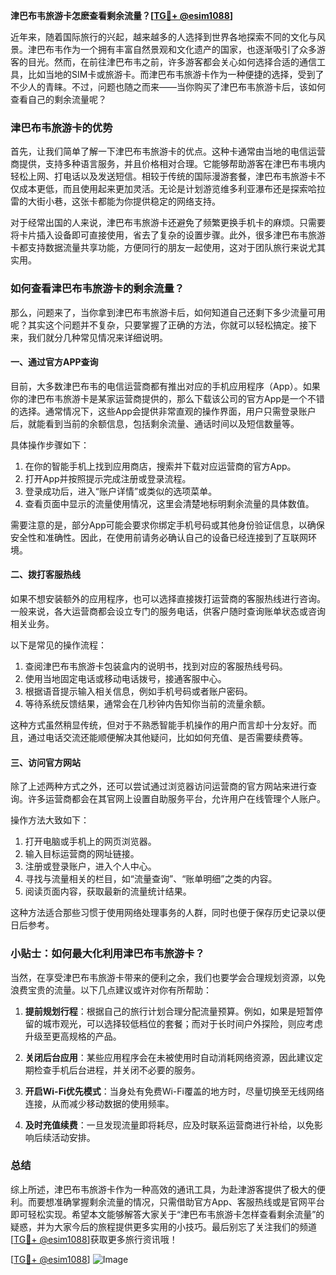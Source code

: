 **津巴布韦旅游卡怎麽查看剩余流量？[[TG💪+ @esim1088](https://t.me/s/esim1088)]**

近年来，随着国际旅行的兴起，越来越多的人选择到世界各地探索不同的文化与风景。津巴布韦作为一个拥有丰富自然景观和文化遗产的国家，也逐渐吸引了众多游客的目光。然而，在前往津巴布韦之前，许多游客都会关心如何选择合适的通信工具，比如当地的SIM卡或旅游卡。而津巴布韦旅游卡作为一种便捷的选择，受到了不少人的青睐。不过，问题也随之而来——当你购买了津巴布韦旅游卡后，该如何查看自己的剩余流量呢？

### 津巴布韦旅游卡的优势

首先，让我们简单了解一下津巴布韦旅游卡的优点。这种卡通常由当地的电信运营商提供，支持多种语言服务，并且价格相对合理。它能够帮助游客在津巴布韦境内轻松上网、打电话以及发送短信。相较于传统的国际漫游套餐，津巴布韦旅游卡不仅成本更低，而且使用起来更加灵活。无论是计划游览维多利亚瀑布还是探索哈拉雷的大街小巷，这张卡都能为你提供稳定的网络支持。

对于经常出国的人来说，津巴布韦旅游卡还避免了频繁更换手机卡的麻烦。只需要将卡片插入设备即可直接使用，省去了复杂的设置步骤。此外，很多津巴布韦旅游卡都支持数据流量共享功能，方便同行的朋友一起使用，这对于团队旅行来说尤其实用。

### 如何查看津巴布韦旅游卡的剩余流量？

那么，问题来了，当你拿到津巴布韦旅游卡后，如何知道自己还剩下多少流量可用呢？其实这个问题并不复杂，只要掌握了正确的方法，你就可以轻松搞定。接下来，我们就分几种常见情况来详细说明。

#### 一、通过官方APP查询

目前，大多数津巴布韦的电信运营商都有推出对应的手机应用程序（App）。如果你的津巴布韦旅游卡是某家运营商提供的，那么下载该公司的官方App是一个不错的选择。通常情况下，这些App会提供非常直观的操作界面，用户只需登录账户后，就能看到当前的余额信息，包括剩余流量、通话时间以及短信数量等。

具体操作步骤如下：
1. 在你的智能手机上找到应用商店，搜索并下载对应运营商的官方App。
2. 打开App并按照提示完成注册或登录流程。
3. 登录成功后，进入“账户详情”或类似的选项菜单。
4. 查看页面中显示的流量使用情况，这里会清楚地标明剩余流量的具体数值。

需要注意的是，部分App可能会要求你绑定手机号码或其他身份验证信息，以确保安全性和准确性。因此，在使用前请务必确认自己的设备已经连接到了互联网环境。

#### 二、拨打客服热线

如果不想安装额外的应用程序，也可以选择直接拨打运营商的客服热线进行咨询。一般来说，各大运营商都会设立专门的服务电话，供客户随时查询账单状态或咨询相关业务。

以下是常见的操作流程：
1. 查阅津巴布韦旅游卡包装盒内的说明书，找到对应的客服热线号码。
2. 使用当地固定电话或移动电话拨号，接通客服中心。
3. 根据语音提示输入相关信息，例如手机号码或者账户密码。
4. 等待系统反馈结果，通常会在几秒钟内告知你当前的流量余额。

这种方式虽然稍显传统，但对于不熟悉智能手机操作的用户而言却十分友好。而且，通过电话交流还能顺便解决其他疑问，比如如何充值、是否需要续费等。

#### 三、访问官方网站

除了上述两种方式之外，还可以尝试通过浏览器访问运营商的官方网站来进行查询。许多运营商都会在其官网上设置自助服务平台，允许用户在线管理个人账户。

操作方法大致如下：
1. 打开电脑或手机上的网页浏览器。
2. 输入目标运营商的网址链接。
3. 注册或登录账户，进入个人中心。
4. 寻找与流量相关的栏目，如“流量查询”、“账单明细”之类的内容。
5. 阅读页面内容，获取最新的流量统计结果。

这种方法适合那些习惯于使用网络处理事务的人群，同时也便于保存历史记录以便日后参考。

### 小贴士：如何最大化利用津巴布韦旅游卡？

当然，在享受津巴布韦旅游卡带来的便利之余，我们也要学会合理规划资源，以免浪费宝贵的流量。以下几点建议或许对你有所帮助：

1. **提前规划行程**：根据自己的旅行计划合理分配流量预算。例如，如果是短暂停留的城市观光，可以选择较低档位的套餐；而对于长时间户外探险，则应考虑升级至更高规格的产品。
   
2. **关闭后台应用**：某些应用程序会在未被使用时自动消耗网络资源，因此建议定期检查手机后台进程，并关闭不必要的服务。
   
3. **开启Wi-Fi优先模式**：当身处有免费Wi-Fi覆盖的地方时，尽量切换至无线网络连接，从而减少移动数据的使用频率。

4. **及时充值续费**：一旦发现流量即将耗尽，应及时联系运营商进行补给，以免影响后续活动安排。

### 总结

综上所述，津巴布韦旅游卡作为一种高效的通讯工具，为赴津游客提供了极大的便利。而要想准确掌握剩余流量的情况，只需借助官方App、客服热线或是官网平台即可轻松实现。希望本文能够解答大家关于“津巴布韦旅游卡怎样查看剩余流量”的疑惑，并为大家今后的旅程提供更多实用的小技巧。最后别忘了关注我们的频道[[TG💪+ @esim1088](https://t.me/s/esim1088)]获取更多旅行资讯哦！

[[TG💪+ @esim1088](https://t.me/s/esim1088)] ![Image](https://i.postimg.cc/4NQfJmqS/Snipaste-2025-05-13-00-14-12.png)